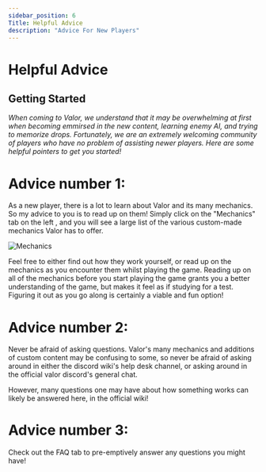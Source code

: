 ```yaml
---
sidebar_position: 6
Title: Helpful Advice
description: "Advice For New Players"
---
```


# Helpful Advice

## Getting Started

<i>When coming to Valor, we understand that it may be overwhelming at first when becoming emmirsed in the new content, learning enemy AI, and trying to memorize drops. Fortunately, we are an extremely welcoming community of players who have no problem of assisting newer players. Here are some helpful pointers to get you started!</i>

# Advice number 1:

As a new player, there is a lot to learn about Valor and its many mechanics. 
So my advice to you is to read up on them! Simply click on the "Mechanics" tab on the left , and you will see a large list of the various custom-made mechanics
Valor has to offer. 

![Mechanics](https://cdn.discordapp.com/attachments/828314781793779742/1003866059645931530/unknown.png)

Feel free to either find out how they work yourself, or read up on the mechanics as you encounter them whilst playing the game. 
Reading up on all of the mechanics before you start playing the game grants you a better understanding of the game, but makes it feel as if studying for a test.
Figuring it out as you go along is certainly a viable and fun option! 

# Advice number 2:

Never be afraid of asking questions. Valor's many mechanics and additions of custom content may be confusing to some, so never be afraid of asking around in 
either the discord wiki's help desk channel, or asking around in the official valor discord's general chat. 

However, many questions one may have about how something works can likely be answered here, in the official wiki!

# Advice number 3: 

Check out the FAQ tab to pre-emptively answer any questions you might have!


